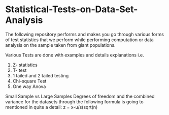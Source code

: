 # Statistical-Tests-on-Data-Set-Analysis

The following repository performs and makes you go through various forms of test statistics that we perform while performing computation or data analysis on the sample taken from giant populations.

Various Tests are done with examples and details explanations i.e. 

1) Z- statistics
2) T- test
3) 1 tailed and 2 tailed testing
4) Chi-square Test
5) One way Anova

Small Sample vs Large Samples
Degrees of freedom and the combined variance for the datasets through the following formula is going to mentioned in quite a detail:
z = x-u/s(sqrt(n)
